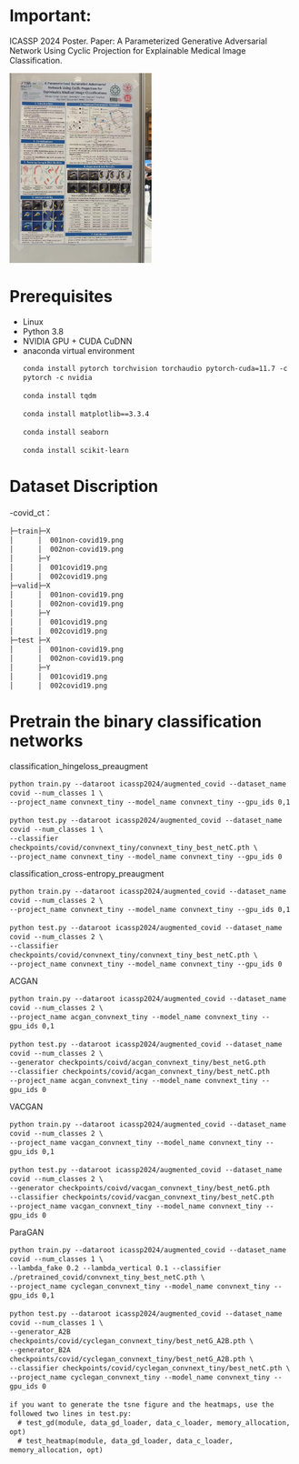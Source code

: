 # Important:
ICASSP 2024 Poster. Paper: A Parameterized Generative Adversarial Network Using Cyclic Projection for Explainable Medical Image Classification.

<p align='left'>
  <img src='korea_coex/0.jpg' width='250'/>
</p>

# Prerequisites
- Linux
- Python 3.8
- NVIDIA GPU + CUDA CuDNN
- anaconda virtual environment
  ```
  conda install pytorch torchvision torchaudio pytorch-cuda=11.7 -c pytorch -c nvidia  
  
  conda install tqdm  
  
  conda install matplotlib==3.3.4  
  
  conda install seaborn  
  
  conda install scikit-learn  
  ```
# Dataset Discription
-covid_ct：
```
├─train├─X
│      │  001non-covid19.png
│      │  002non-covid19.png
│      ├─Y
│      │  001covid19.png
│      │  002covid19.png
├─valid├─X
│      │  001non-covid19.png
│      │  002non-covid19.png
│      ├─Y
│      │  001covid19.png
│      │  002covid19.png
├─test ├─X
│      │  001non-covid19.png
│      │  002non-covid19.png
│      ├─Y
│      │  001covid19.png
│      │  002covid19.png
```
# Pretrain the binary classification networks
classification_hingeloss_preaugment
  ```
python train.py --dataroot icassp2024/augmented_covid --dataset_name covid --num_classes 1 \
--project_name convnext_tiny --model_name convnext_tiny --gpu_ids 0,1

python test.py --dataroot icassp2024/augmented_covid --dataset_name covid --num_classes 1 \
--classifier checkpoints/covid/convnext_tiny/convnext_tiny_best_netC.pth \
--project_name convnext_tiny --model_name convnext_tiny --gpu_ids 0
  ```

classification_cross-entropy_preaugment
  ```
python train.py --dataroot icassp2024/augmented_covid --dataset_name covid --num_classes 2 \
--project_name convnext_tiny --model_name convnext_tiny --gpu_ids 0,1

python test.py --dataroot icassp2024/augmented_covid --dataset_name covid --num_classes 2 \
--classifier checkpoints/covid/convnext_tiny/convnext_tiny_best_netC.pth \
--project_name convnext_tiny --model_name convnext_tiny --gpu_ids 0
  ```

ACGAN
  ```
python train.py --dataroot icassp2024/augmented_covid --dataset_name covid --num_classes 2 \
--project_name acgan_convnext_tiny --model_name convnext_tiny --gpu_ids 0,1

python test.py --dataroot icassp2024/augmented_covid --dataset_name covid --num_classes 2 \
--generator checkpoints/coivd/acgan_convnext_tiny/best_netG.pth
--classifier checkpoints/covid/acgan_convnext_tiny/best_netC.pth
--project_name acgan_convnext_tiny --model_name convnext_tiny --gpu_ids 0
  ```

VACGAN
  ```
python train.py --dataroot icassp2024/augmented_covid --dataset_name covid --num_classes 2 \
--project_name vacgan_convnext_tiny --model_name convnext_tiny --gpu_ids 0,1

python test.py --dataroot icassp2024/augmented_covid --dataset_name covid --num_classes 2 \
--generator checkpoints/coivd/vacgan_convnext_tiny/best_netG.pth
--classifier checkpoints/covid/vacgan_convnext_tiny/best_netC.pth
--project_name vacgan_convnext_tiny --model_name convnext_tiny --gpu_ids 0
  ```

ParaGAN
  ```
python train.py --dataroot icassp2024/augmented_covid --dataset_name covid --num_classes 1 \
--lambda_fake 0.2 --lambda_vertical 0.1 --classifier ./pretrained_covid/convnext_tiny_best_netC.pth \
--project_name cyclegan_convnext_tiny --model_name convnext_tiny --gpu_ids 0,1

python test.py --dataroot icassp2024/augmented_covid --dataset_name covid --num_classes 1 \
--generator_A2B checkpoints/covid/cyclegan_convnext_tiny/best_netG_A2B.pth \
--generator_B2A checkpoints/covid/cyclegan_convnext_tiny/best_netG_A2B.pth \
--classifier checkpoints/covid/cyclegan_convnext_tiny/best_netC.pth \
--project_name cyclegan_convnext_tiny --model_name convnext_tiny --gpu_ids 0

if you want to generate the tsne figure and the heatmaps, use the followed two lines in test.py:
    # test_gd(module, data_gd_loader, data_c_loader, memory_allocation, opt)
    # test_heatmap(module, data_gd_loader, data_c_loader, memory_allocation, opt)
  ```

